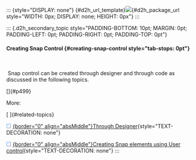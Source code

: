 ::: {style="DISPLAY: none"}
[](ms-xhelp:///?Id=d2h_url_template){#d2h_url_template}![](!package_url!){#d2h_package_url style="WIDTH: 0px; DISPLAY: none; HEIGHT: 0px"}
:::

::: {.d2h_secondary_topic style="PADDING-BOTTOM: 10pt; MARGIN: 0pt; PADDING-LEFT: 0pt; PADDING-RIGHT: 0pt; PADDING-TOP: 0pt"}
#### Creating Snap Control {#creating-snap-control style="tab-stops: 0pt"}

 

 Snap control can be created through designer and through code as discussed in the following topics.

[]{#p499} 

More:

[ ]{#related-topics}

[![](button.gif){border="0" align="absMiddle"}Through Designer](ms-xhelp:///?Id=12f73eb9-7392-4beb-9e8f-ce7385808cd1){style="TEXT-DECORATION: none"}

[![](button.gif){border="0" align="absMiddle"}Creating Snap elements using User control](ms-xhelp:///?Id=b3962e07-309f-4acb-97c2-44a4553cfbe2){style="TEXT-DECORATION: none"}
:::
